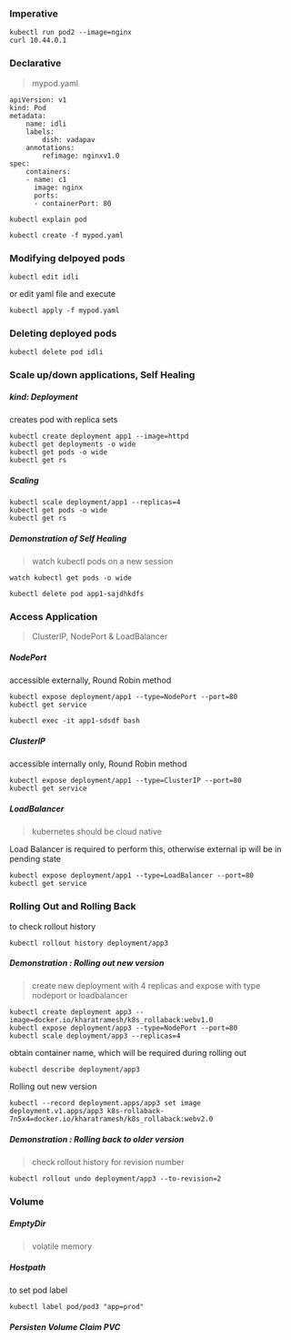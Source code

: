 ### Imperative
```
kubectl run pod2 --image=nginx  
curl 10.44.0.1                                         
```

### Declarative
> mypod.yaml
```
apiVersion: v1
kind: Pod
metadata:
    name: idli
    labels:
        dish: vadapav
    annotations:
        refimage: nginxv1.0
spec:
    containers:
    - name: c1
      image: nginx
      ports:
      - containerPort: 80
```

```
kubectl explain pod
```

```
kubectl create -f mypod.yaml  
```

### Modifying delpoyed pods
```
kubectl edit idli
```
or
edit yaml file
and execute
```
kubectl apply -f mypod.yaml
```

### Deleting deployed pods
```
kubectl delete pod idli
```

### Scale up/down applications, Self Healing

##### kind: Deployment
creates pod with replica sets
```
kubectl create deployment app1 --image=httpd
kubectl get deployments -o wide
kubectl get pods -o wide
kubectl get rs
```

##### Scaling
```
kubectl scale deployment/app1 --replicas=4
kubectl get pods -o wide
kubectl get rs
```

##### Demonstration of Self Healing
> watch kubectl pods on a new session
```
watch kubectl get pods -o wide
```

```
kubectl delete pod app1-sajdhkdfs
```

### Access Application
> ClusterIP, NodePort & LoadBalancer

##### NodePort
accessible externally, Round Robin method
```
kubectl expose deployment/app1 --type=NodePort --port=80
kubectl get service
```

```
kubectl exec -it app1-sdsdf bash
```

##### ClusterIP
accessible internally only, Round Robin method
```
kubectl expose deployment/app1 --type=ClusterIP --port=80
kubectl get service
```

##### LoadBalancer
> kubernetes should be cloud native

Load Balancer is required to perform this, otherwise external
ip will be in pending state
```
kubectl expose deployment/app1 --type=LoadBalancer --port=80
kubectl get service
```

### Rolling Out and Rolling Back
to check rollout history
```
kubectl rollout history deployment/app3
```
##### Demonstration : Rolling out new version
> create new deployment with 4 replicas and expose with type nodeport or loadbalancer
```
kubectl create deployment app3 --image=docker.io/kharatramesh/k8s_rollaback:webv1.0
kubectl expose deployment/app3 --type=NodePort --port=80
kubectl scale deployment/app3 --replicas=4
```

obtain container name, which will be required during rolling out
```
kubectl describe deployment/app3
```

Rolling out new version
```
kubectl --record deployment.apps/app3 set image deployment.v1.apps/app3 k8s-rollaback-7n5x4=docker.io/kharatramesh/k8s_rollaback:webv2.0
```

##### Demonstration : Rolling back to older version
> check rollout history for revision number
```
kubectl rollout undo deployment/app3 --to-revision=2
```

### Volume

##### EmptyDir
> volatile memory

##### Hostpath
> 

to set pod label
```
kubectl label pod/pod3 "app=prod"
```

##### Persisten Volume Claim PVC
>


